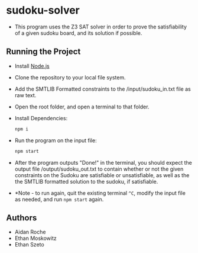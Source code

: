 # sudoku-solver
- This program uses the Z3 SAT solver in order to prove the satisfiability of a given sudoku board, and its solution if possible.

## Running the Project
- Install [Node.js](https://nodejs.org/en/download)
- Clone the repository to your local file system.
- Add the SMTLIB Formatted constraints to the /input/sudoku_in.txt file as raw text.
- Open the root folder, and open a terminal to that folder.
- Install Dependencies:
  ```sh
  npm i
  ```
- Run the program on the input file:
  ```sh
  npm start
  ```
- After the program outputs "Done!" in the terminal, you should expect the output file /output/sudoku_out.txt to contain whether or not the given constraints on the Sudoku are satisfiable or unsatisfiable, as well as the the SMTLIB formatted solution to the sudoku, if satisfiable.

- *Note - to run again, quit the existing terminal ```^C```, modify the input file as needed, and run ```npm start``` again.

## Authors
- Aidan Roche 
- Ethan Moskowitz
- Ethan Szeto
